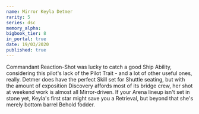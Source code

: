 ```yaml
---
name: Mirror Keyla Detmer
rarity: 5
series: dsc
memory_alpha:
bigbook_tier: 8
in_portal: true
date: 19/03/2020
published: true
---
```


Commandant Reaction-Shot was lucky to catch a good Ship Ability, considering this pilot's lack of the Pilot Trait - and a lot of other useful ones, really. Detmer does have the perfect Skill set for Shuttle seating, but with the amount of exposition Discovery affords most of its bridge crew, her shot at weekend work is almost all Mirror-driven. If your Arena lineup isn't set in stone yet, Keyla's first star might save you a Retrieval, but beyond that she's merely bottom barrel Behold fodder.
